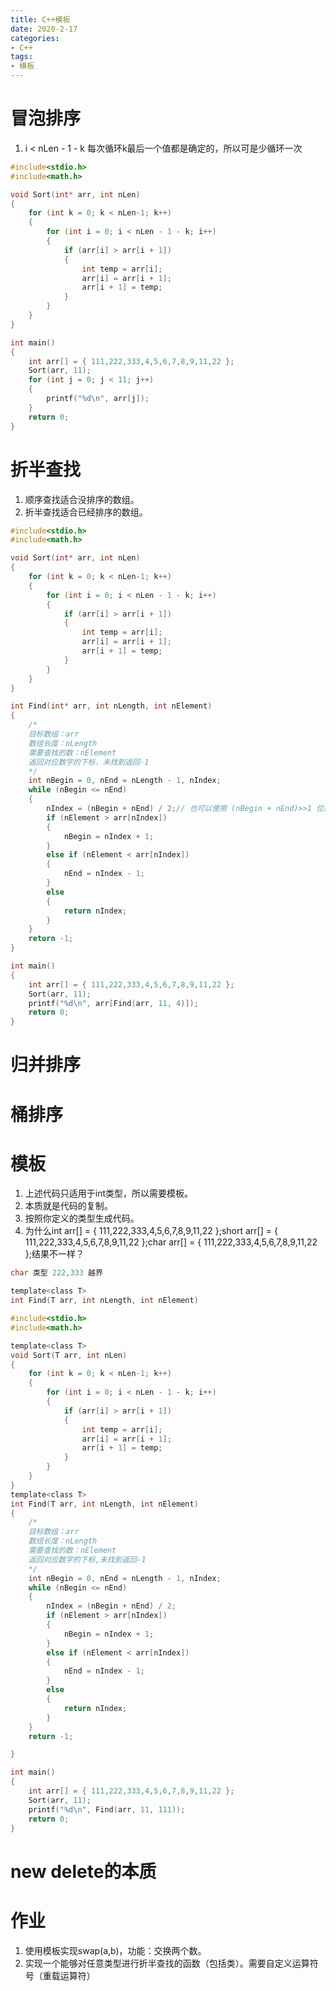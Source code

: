 ```yaml
---
title: C++模板
date: 2020-2-17
categories: 
- C++
tags: 
- 模板
---
```


# 冒泡排序
1. i < nLen - 1 - k 每次循环k最后一个值都是确定的，所以可是少循环一次


```c
#include<stdio.h>
#include<math.h>

void Sort(int* arr, int nLen)
{
	for (int k = 0; k < nLen-1; k++)
	{
		for (int i = 0; i < nLen - 1 - k; i++)
		{
			if (arr[i] > arr[i + 1])
			{
				int temp = arr[i];
				arr[i] = arr[i + 1];
				arr[i + 1] = temp;
			}
		}
	}
}

int main()
{
	int arr[] = { 111,222,333,4,5,6,7,8,9,11,22 };
	Sort(arr, 11);
	for (int j = 0; j < 11; j++)
	{
		printf("%d\n", arr[j]);
	}
	return 0;
}
```

# 折半查找
1. 顺序查找适合没排序的数组。
2. 折半查找适合已经排序的数组。

```c
#include<stdio.h>
#include<math.h>

void Sort(int* arr, int nLen)
{
	for (int k = 0; k < nLen-1; k++)
	{
		for (int i = 0; i < nLen - 1 - k; i++)
		{
			if (arr[i] > arr[i + 1])
			{
				int temp = arr[i];
				arr[i] = arr[i + 1];
				arr[i + 1] = temp;
			}
		}
	}
}

int Find(int* arr, int nLength, int nElement)
{
	/*
	目标数组：arr
	数组长度：nLength
	需要查找的数：nElement
	返回对应数字的下标，未找到返回-1
	*/
	int nBegin = 0, nEnd = nLength - 1, nIndex;
	while (nBegin <= nEnd)
	{
		nIndex = (nBegin + nEnd) / 2;// 也可以使用 (nBegin + nEnd)>>1 位运算效率更高
		if (nElement > arr[nIndex])
		{
			nBegin = nIndex + 1;
		}
		else if (nElement < arr[nIndex])
		{
			nEnd = nIndex - 1;
		}
		else
		{
			return nIndex;
		}
	}
    return -1;
}

int main()
{
	int arr[] = { 111,222,333,4,5,6,7,8,9,11,22 };
	Sort(arr, 11);
	printf("%d\n", arr[Find(arr, 11, 4)]);
	return 0;
}
```

# 归并排序
# 桶排序
# 模板
1. 上述代码只适用于int类型，所以需要模板。
2. 本质就是代码的复制。
3. 按照你定义的类型生成代码。
4. 为什么int arr[] = { 111,222,333,4,5,6,7,8,9,11,22 };short arr[] = { 111,222,333,4,5,6,7,8,9,11,22 };char arr[] = { 111,222,333,4,5,6,7,8,9,11,22 };结果不一样？

```c
char 类型 222,333 越界
```

```c
template<class T>
int Find(T arr, int nLength, int nElement)
```

```c
#include<stdio.h>
#include<math.h>

template<class T>
void Sort(T arr, int nLen)
{
	for (int k = 0; k < nLen-1; k++)
	{
		for (int i = 0; i < nLen - 1 - k; i++)
		{
			if (arr[i] > arr[i + 1])
			{
				int temp = arr[i];
				arr[i] = arr[i + 1];
				arr[i + 1] = temp;
			}
		}
	}
}
template<class T>
int Find(T arr, int nLength, int nElement)
{
	/*
	目标数组：arr
	数组长度：nLength
	需要查找的数：nElement
	返回对应数字的下标,未找到返回-1
	*/
	int nBegin = 0, nEnd = nLength - 1, nIndex;
	while (nBegin <= nEnd)
	{
		nIndex = (nBegin + nEnd) / 2;
		if (nElement > arr[nIndex])
		{
			nBegin = nIndex + 1;
		}
		else if (nElement < arr[nIndex])
		{
			nEnd = nIndex - 1;
		}
		else
		{
			return nIndex;
		}
	}
	return -1;

}

int main()
{
	int arr[] = { 111,222,333,4,5,6,7,8,9,11,22 };
	Sort(arr, 11);
	printf("%d\n", Find(arr, 11, 111));
	return 0;
}
```

# new delete的本质

# 作业
1. 使用模板实现swap(a,b)，功能：交换两个数。
2. 实现一个能够对任意类型进行折半查找的函数（包括类）。需要自定义运算符号（重载运算符）